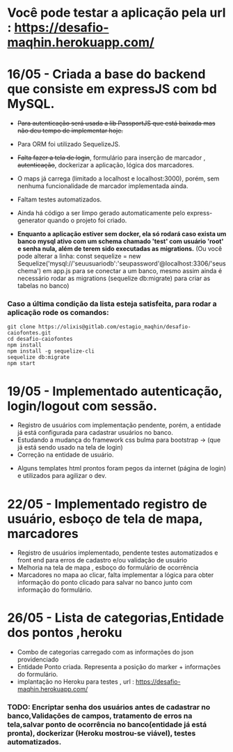 # Você pode testar a aplicação pela url : https://desafio-maqhin.herokuapp.com/

# 16/05 - Criada a base do backend que consiste em expressJS com bd MySQL.
- ~~Para autenticação será usada a lib PassportJS que está baixada mas não deu tempo de implementar hoje.~~
- Para ORM foi utilizado SequelizeJS.
- ~~Falta fazer a tela de login~~, formulário para inserção de marcador , ~~autenticação~~, dockerizar a aplicação, lógica dos marcadores.
- O maps já carrega (limitado a localhost e localhost:3000), porém, sem nenhuma funcionalidade de marcador implementada ainda.
- Faltam testes automatizados.
- Ainda há código a ser limpo gerado automaticamente pelo express-generator quando o projeto foi criado.

- **Enquanto a aplicação estiver sem docker, ela só rodará caso exista um banco mysql ativo com um schema chamado 'test' com usuário 'root' e senha nula, além de terem sido executadas as migrations.** (Ou você pode alterar a linha: const sequelize = new Sequelize('mysql://'seuusuariodb':'seupassword'@localhost:3306/'seuschema') em app.js para se conectar a um banco, mesmo assim ainda é necessário rodar as migrations (sequelize db:migrate) para criar as tabelas no banco)




### Caso a última condição da lista esteja satisfeita, para rodar a aplicação rode os comandos:
    git clone https://olixis@gitlab.com/estagio_maqhin/desafio-caiofontes.git
    cd desafio-caiofontes
    npm install
    npm install -g sequelize-cli
    sequelize db:migrate
    npm start

# 19/05 - Implementado autenticação, login/logout com sessão.

- Registro de usuários com implementação pendente, porém, a entidade já está configurada para cadastrar usuários no banco.
- Estudando a mudança do framework css bulma para bootstrap -> (que já está sendo usado na tela de login)
- Correção na entidade de usuário.

*  Alguns templates html prontos foram pegos da internet (página de login) e utilizados para agilizar o dev.

# 22/05 - Implementado registro de usuário, esboço de tela de mapa, marcadores

- Registro de usuários implementado, pendente testes automatizados e front end para erros de cadastro e/ou validação de usuário
- Melhoria na tela de mapa , esboço do formulário de ocorrência
- Marcadores no mapa ao clicar, falta implementar a lógica para obter informação do ponto clicado para salvar no banco junto com informação do formulário.


# 26/05 - Lista de categorias,Entidade dos pontos ,heroku

- Combo de categorias carregado com as informações do json providenciado
- Entidade Ponto criada. Representa a posição do marker + informações do formulário.
- implantação no Heroku para testes , url : https://desafio-maqhin.herokuapp.com/

### TODO: Encriptar senha dos usuários antes de cadastrar no banco,Validações de campos, tratamento de erros na tela,salvar ponto de ocorrência no banco(entidade já está pronta), dockerizar (Heroku mostrou-se viável), testes automatizados.